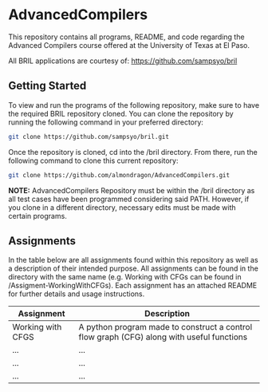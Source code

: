 # AdvancedCompilers
This repository contains all programs, README, and code regarding the Advanced Compilers course offered at the University of Texas at El Paso. 

All BRIL applications are courtesy of: https://github.com/sampsyo/bril

## Getting Started
To view and run the programs of the following repository, make sure to have the required BRIL repository cloned. You can clone the repository by running the following command in your preferred directory:

```bash
git clone https://github.com/sampsyo/bril.git
```
Once the repository is cloned, cd into the /bril directory. From there, run the following command to clone this current repository:

```bash
git clone https://github.com/almondragon/AdvancedCompilers.git
```

**NOTE:** AdvancedCompilers Repository must be within the /bril directory as all test cases have been programmed considering said PATH. However, if you clone in a different directory, necessary edits must be made with certain programs.

## Assignments
In the table below are all assignments found within this repository as well as a description of their intended purpose. All assignments can be found in the directory with the same name (e.g. Working with CFGs can be found in /Assigment-WorkingWithCFGs). Each assignment has an attached README for further details and usage instructions.

Assignment           | Description
-------------------- | -----------
Working with CFGS    | A python program made to construct a control flow graph (CFG) along with useful functions
...                  | ...
...                  | ...
...                  | ...

